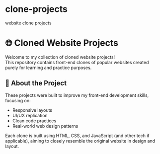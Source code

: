# clone-projects
website clone projects 
# 🌐 Cloned Website Projects

Welcome to my collection of cloned website projects!  
This repository contains front-end clones of popular websites created purely for learning and practice purposes.

## 🚀 About the Project

These projects were built to improve my front-end development skills, focusing on:

- Responsive layouts
- UI/UX replication
- Clean code practices
- Real-world web design patterns

Each clone is built using HTML, CSS, and JavaScript (and other tech if applicable), aiming to closely resemble the original website in design and layout.


